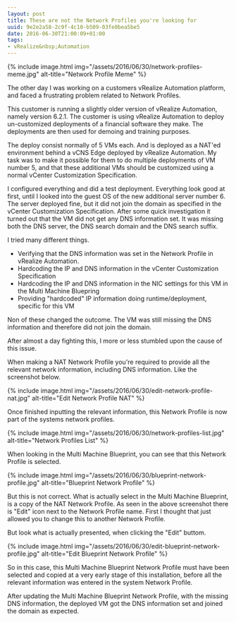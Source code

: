 ```yaml
---
layout: post
title: These are not the Network Profiles you're looking for
uuid: 9e2e2a58-2c9f-4c10-b509-03fe0bea5be5
date: 2016-06-30T21:00:09+01:00
tags:
- vRealize&nbsp;Automation
---
```

{% include image.html img="/assets/2016/06/30/network-profiles-meme.jpg" alt-title="Network Profile Meme" %}

The other day I was working on a customers vRealize Automation platform, and faced a frustrating problem related to Network Profiles<!--break-->.

This customer is running a slightly older version of vRealize Automation, namely version 6.2.1.
The customer is using vRealize Automation to deploy un-customized deployments of a financial software they make. The deployments are then used for demoing and training purposes.

The deploy consist normally of 5 VMs each. And is deployed as a NAT'ed environment behind a vCNS Edge deployed by vRealize Automation. My task was to make it possible for them to do multiple deployments of VM number 5, and that these additional VMs should be customized using a normal vCenter Customization Specification.

I configured everything and did a test deployment. Everything look good at first, until I looked into the guest OS of the new additional server number 6. The server deployed fine, but it did not join the domain as specified in the vCenter Customization Specification. After some quick investigation it turned out that the VM did not get any DNS information set.
It was missing both the DNS server, the DNS search domain and the DNS search suffix.

I tried many different things.
* Verifying that the DNS information was set in the Network Profile in vRealize Automation.
* Hardcoding the IP and DNS information in the vCenter Customization Specification
* Hardcoding the IP and DNS information in the NIC settings for this VM in the Multi Machine Bluepring
* Providing "hardcoded" IP information doing runtime/deployment, specific for this VM

Non of these changed the outcome. The VM was still missing the DNS information and therefore did not join the domain.

After almost a day fighting this, I more or less stumbled upon the cause of this issue.

When making a NAT Network Profile you're required to provide all the relevant network information, including DNS information. Like the screenshot below.

{% include image.html img="/assets/2016/06/30/edit-network-profile-nat.jpg" alt-title="Edit Network Profile NAT" %}

Once finished inputting the relevant information, this Network Profile is now part of the systems network profiles.

{% include image.html img="/assets/2016/06/30/network-profiles-list.jpg" alt-title="Network Profiles List" %}

When looking in the Multi Machine Blueprint, you can see that this Network Profile is selected.

{% include image.html img="/assets/2016/06/30/blueprint-network-profile.jpg" alt-title="Blueprint Network Profile" %}

But this is not correct. What is actually select in the Multi Machine Blueprint, is a copy of the NAT Network Profile.
As seen in the above screenshot there is "Edit" icon next to the  Network Profile name.
First I thought that just allowed you to change this to another Network Profile.

But look what is actually presented, when clicking the "Edit" buttom.

{% include image.html img="/assets/2016/06/30/edit-blueprint-network-profile.jpg" alt-title="Edit Blueprint Network Profile" %}

So in this case, this Multi Machine Blueprint Network Profile must have been selected and copied at a very early stage of this installation, before all the relevant information was entered in the system Network Profile.

After updating the Multi Machine Blueprint Network Profile, with the missing DNS information, the deployed VM got the DNS information set and joined the domain as expected.
